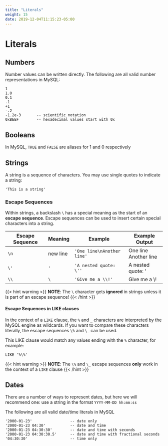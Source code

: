 ```yaml
---
title: "Literals"
weight: 15
date: 2019-12-04T11:15:23-05:00
---
```


# Literals

## Numbers

Number values can be written directly.  The following are all valid number representations in MySQL:

```mysql
1
1.0
0.1
.1
+1
-.2
-1.2e-3       -- scientific notation
0xBEEF        -- hexadecimal values start with 0x
```

## Booleans

In MySQL, `TRUE` and `FALSE` are aliases for 1 and 0 respectively


## Strings

A string is a sequence of characters.  You may use single quotes to indicate a string:

```mysql
'This is a string'
```

### Escape Sequences

Within strings, a backslash `\` has a special meaning as the start of an **escape sequence**.  Escape sequences can be used to insert certain special characters into a string.

| Escape Sequence | Meaning |  Example  | Example Output |
|-----------------|--------------------------------|-----------|--------|
| `\n` | new line | `'One line\nAnother line'` | One line <br> Another line
| `\'` | `'`         | `'A nested quote: \''` | A nested quote: '
| `\\ ` | `\` | `'Give me a \\!'` | Give me a \\!

{{< hint warning >}}
**NOTE**: The `\` character gets **ignored** in strings unless it is part of an escape sequence!
{{< /hint >}}

#### Escape Sequences in LIKE clauses

In the context of a `LIKE` clause, the `%` and `_` characters are interpreted by the MySQL engine as wildcards.  If you want to compare these characters literally, the escape sequences `\%` and `\_` can be used.

This LIKE clause would match any values ending with the `%` character, for example:

```mysql
LIKE '%\%'
```
{{< hint warning >}}
**NOTE**: The `\%` and `\_` escape sequences **only** work in the context of a `LIKE` clause
{{< /hint >}}

## Dates

There are a number of ways to represent dates, but here we will recommend one: use a string in the format `YYYY-MM-DD hh:mm:ss`

The following are all valid date/time literals in MySQL

```mysql
'2000-01-23'                 -- date only
'2000-01-23 04:30'           -- date and time
'2000-01-23 04:30:30'        -- date and time with seconds
'2000-01-23 04:30:30.5'      -- date and time with fractional seconds
'04:30:30'                   -- time only


